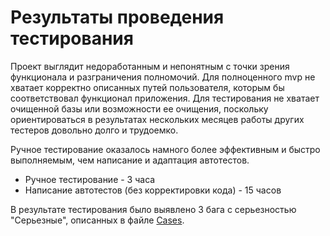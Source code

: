 # Результаты проведения тестирования

Проект выглядит недоработанным и непонятным с точки зрения функционала и разграничения полномочий. 
Для полноценного mvp не хватает корректно описанных путей пользователя, которым бы соответствовал функционал приложения. 
Для тестирования не хватает очищенной базы или возможности ее очищения, поскольку ориентироваться в результатах нескольких месяцев работы других тестеров довольно долго и трудоемко.

Ручное тестирование оказалось намного более эффективным и быстро выполняемым, чем написание и адаптация автотестов.

* Ручное тестирование - 3 часа
* Написание автотестов (без корректировки кода) - 15 часов

В результате тестирования было выявлено 3 бага с серьезностью "Серьезные", описанных в файле [Cases](https://github.com/ElizavetaShkryabiy/diploma/blob/development/Cases.xlsx).
